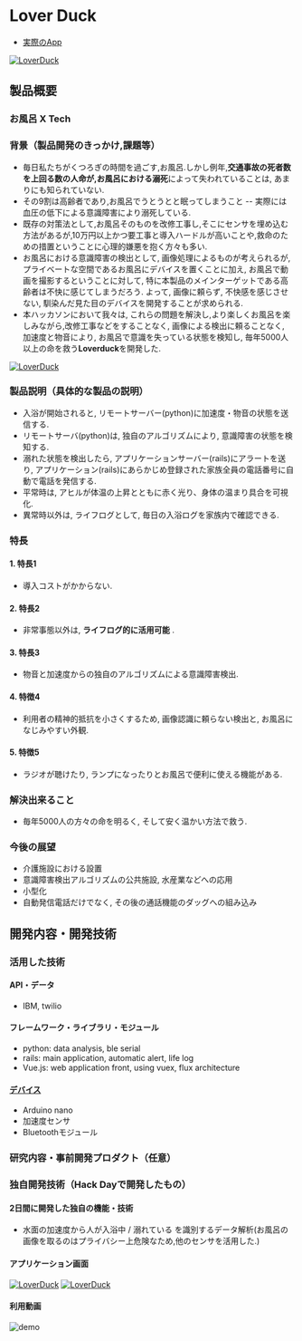 # Lover Duck
- [実際のApp](http://52.69.32.105:3000/)

[![LoverDuck](https://github.com/jphacks/TK_1720/blob/master/app/images/main.png)](https://youtu.be/u9JsaFCgCrA)

## 製品概要
### お風呂 X  Tech

### 背景（製品開発のきっかけ,課題等）
- 毎日私たちがくつろぎの時間を過ごす,お風呂.しかし例年,**交通事故の死者数を上回る数の人命が,お風呂における溺死**によって失われていることは, あまりにも知られていない.
- その9割は高齢者であり,お風呂でうとうとと眠ってしまうこと -- 実際には血圧の低下による意識障害により溺死している.
- 既存の対策法として,お風呂そのものを改修工事し,そこにセンサを埋め込む方法があるが,10万円以上かつ要工事と導入ハードルが高いことや,救命のための措置ということに心理的嫌悪を抱く方々も多い.
- お風呂における意識障害の検出として, 画像処理によるものが考えられるが, プライベートな空間であるお風呂にデバイスを置くことに加え, お風呂で動画を撮影するということに対して, 特に本製品のメインターゲットである高齢者は不快に感じてしまうだろう. よって, 画像に頼らず, 不快感を感じさせない, 馴染んだ見た目のデバイスを開発することが求められる.
- 本ハッカソンにおいて我々は, これらの問題を解決し,より楽しくお風呂を楽しみながら,改修工事などをすることなく, 画像による検出に頼ることなく, 加速度と物音により, お風呂で意識を失っている状態を検知し, 毎年5000人以上の命を救う**Loverduck**を開発した.


[![LoverDuck](https://github.com/jphacks/TK_1720/blob/master/app/images/all_slides.png)](https://youtu.be/u9JsaFCgCrA)

### 製品説明（具体的な製品の説明）
- 入浴が開始されると, リモートサーバー(python)に加速度・物音の状態を送信する.
- リモートサーバ(python)は, 独自のアルゴリズムにより, 意識障害の状態を検知する.
- 溺れた状態を検出したら, アプリケーションサーバー(rails)にアラートを送り, アプリケーション(rails)にあらかじめ登録された家族全員の電話番号に自動で電話を発信する.
- 平常時は, アヒルが体温の上昇とともに赤く光り、身体の温まり具合を可視化.　　　　    
- 異常時以外は, ライフログとして, 毎日の入浴ログを家族内で確認できる.

### 特長

#### 1. 特長1
- 導入コストがかからない.
#### 2. 特長2
- 非常事態以外は, **ライフログ的に活用可能** .
#### 3. 特長3
- 物音と加速度からの独自のアルゴリズムによる意識障害検出.
#### 4. 特徴4
- 利用者の精神的抵抗を小さくするため, 画像認識に頼らない検出と, お風呂になじみやすい外観.
#### 5. 特徴5
- ラジオが聴けたり, ランプになったりとお風呂で便利に使える機能がある.

### 解決出来ること
- 毎年5000人の方々の命を明るく, そして安く温かい方法で救う.

### 今後の展望
- 介護施設における設置
- 意識障害検出アルゴリズムの公共施設, 水産業などへの応用
- 小型化
- 自動発信電話だけでなく, その後の通話機能のダッグへの組み込み

## 開発内容・開発技術
### 活用した技術
#### API・データ
* IBM, twilio


#### フレームワーク・ライブラリ・モジュール
* python: data analysis, ble serial
* rails: main application, automatic alert, life log
* Vue.js: web application front, using vuex, flux architecture

#### [デバイス](app/inTheDuck)
* Arduino nano
* 加速度センサ
* Bluetoothモジュール


### 研究内容・事前開発プロダクト（任意）


### 独自開発技術（Hack Dayで開発したもの）
#### 2日間に開発した独自の機能・技術
* 水面の加速度から人が入浴中 / 溺れている を識別するデータ解析(お風呂の画像を取るのはプライバシー上危険なため,他のセンサを活用した.)

#### アプリケーション画面
[![LoverDuck](https://github.com/jphacks/TK_1720/blob/master/app/images/ducks.png)](https://youtu.be/u9JsaFCgCrA)
[![LoverDuck](https://github.com/jphacks/TK_1720/blob/master/app/images/form.png)](https://youtu.be/u9JsaFCgCrA)

#### 利用動画
![demo](https://github.com/jphacks/TK_1720/blob/master/how-to-use.gif)
